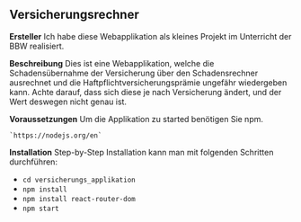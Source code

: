 ## Versicherungsrechner

**Ersteller**
Ich habe diese Webapplikation als kleines Projekt im Unterricht der BBW realisiert.

**Beschreibung**
Dies ist eine Webapplikation, welche die Schadensübernahme der Versicherung über den Schadensrechner ausrechnet und die Haftpflichtversicherungsprämie ungefähr wiedergeben kann. Achte darauf, dass sich diese je nach Versicherung ändert, und der Wert deswegen nicht genau ist.

**Voraussetzungen**
Um die Applikation zu started benötigen Sie npm.

    `https://nodejs.org/en`
    
**Installation**
Step-by-Step Installation kann man mit folgenden Schritten durchführen:

 - 
     `cd versicherungs_applikation`
 - 
    `npm install`
 - 
    `npm install react-router-dom`
 - 
    `npm start`

    